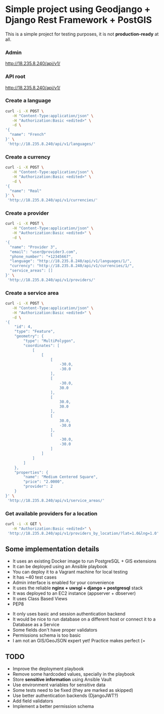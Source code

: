 # Simple project using Geodjango + Django Rest Framework + PostGIS

This is a simple project for testing purposes, it is not **production-ready** at all.


### Admin

http://18.235.8.240/api/v1/

### API root

http://18.235.8.240/api/v1/


### Create a language

```bash
curl -i -X POST \
   -H "Content-Type:application/json" \
   -H "Authorization:Basic <edited>" \
   -d \
'{
  "name": "French"
}' \
 'http://18.235.8.240/api/v1/languages/'
```


### Create a currency

```bash
curl -i -X POST \
   -H "Content-Type:application/json" \
   -H "Authorization:Basic <edited>" \
   -d \
'{
  "name": "Real"
}' \
 'http://18.235.8.240/api/v1/currencies/'
```


### Create a provider

```bash
curl -i -X POST \
   -H "Content-Type:application/json" \
   -H "Authorization:Basic <edited>" \
   -d \
'{
  "name": "Provider 3",
  "email": "user@provider3.com",
  "phone_number": "+12345667",
  "language": "http://18.235.8.240/api/v1/languages/1/",
  "currency": "http://18.235.8.240/api/v1/currencies/1/",
  "service_areas": []
}' \
 'http://18.235.8.240/api/v1/providers/'
```


### Create a service area

```bash
curl -i -X POST \
   -H "Content-Type:application/json" \
   -H "Authorization:Basic <edited>" \
   -d \
'{
    "id": 4,
    "type": "Feature",
    "geometry": {
        "type": "MultiPolygon",
        "coordinates": [
            [
                [
                    [
                        -30.0,
                        -30.0
                    ],
                    [
                        -30.0,
                        30.0
                    ],
                    [
                        30.0,
                        30.0
                    ],
                    [
                        30.0,
                        -30.0
                    ],
                    [
                        -30.0,
                        -30.0
                    ]
                ]
            ]
        ]
    },
    "properties": {
        "name": "Medium Centered Square",
        "price": "2.0000",
        "provider": 2
    }
}' \
 'http://18.235.8.240/api/v1/service_areas/'
```

### Get available providers for a location

```bash
curl -i -X GET \
   -H "Authorization:Basic <edited>" \
 'http://18.235.8.240/api/v1/providers_by_location/?lat=1.0&lng=1.0'
```


## Some implementation details

+ It uses an existing Docker image to run PostgreSQL + GIS extensions
+ It can be deployed using an Ansible playbook
+ You can deploy it to a Vagrant machine for local testing
+ It has ~40 test cases
+ Admin interface is enabled for your convenience
+ It uses the reliable **nginx + uwsgi + django + postgresql** stack
+ It was deployed to an EC2 instance (appserver + dbserver)
+ It uses Class Based Views
+ PEP8

- It only uses basic and session authentication backend
- It would be nice to run database on a different host or connect it to a Database as a Service
- Some fields don't have proper validators
- Permissions schema is too basic
- I am not an GIS/GeoJSON expert yet! Practice makes perfect (=



## TODO

- Improve the deployment playbook
- Remove some hardcoded values, specially in the playbook
- Store **sensitive information** using Ansible Vault
- Use environment variables for sensitive data
- Some tests need to be fixed (they are marked as skipped)
- Use better authentication backends (DjangoJWT?)
- Add field validators
- Implement a better permission schema

